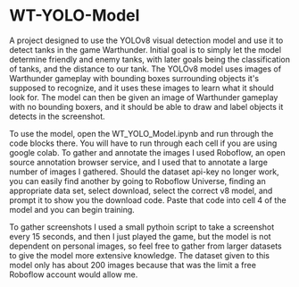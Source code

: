 # WT-YOLO-Model

A project designed to use the YOLOv8 visual detection model and use it to detect tanks in the game Warthunder. Initial goal is to simply let the model determine friendly and enemy tanks, with later goals being the classification of tanks, and the distance to our tank. The YOLOv8 model uses images of Warthunder gameplay with bounding boxes surrounding objects it's supposed to recognize, and it uses these images to learn what it should look for. The model can then be given an image of Warthunder gameplay with no bounding boxers, and it should be able to draw and label objects it detects in the screenshot.

To use the model, open the WT_YOLO_Model.ipynb and run through the code blocks there. You will have to run through each cell if you are using google colab. To gather and annotate the images I used Roboflow, an open source annotation browser service, and I used that to annotate a large number of images I gathered. Should the dataset api-key no longer work, you can easily find another by going to Roboflow Universe, finding an appropriate data set, select download, select the correct v8 model, and prompt it to show you the download code. Paste that code into cell 4 of the model and you can begin training.

To gather screenshots I used a small pythoin script to take a screenshot every 15 seconds, and then I just played the game, but the model is not dependent on personal images, so feel free to gather from larger datasets to give the model more extensive knowledge. The dataset given to this model only has about 200 images because that was the limit a free Roboflow account would allow me.
